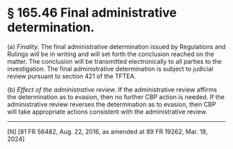 # § 165.46   Final administrative determination.

(a) *Finality.* The final administrative determination issued by Regulations and Rulings will be in writing and will set forth the conclusion reached on the matter. The conclusion will be transmitted electronically to all parties to the investigation. The final administrative determination is subject to judicial review pursuant to section 421 of the TFTEA.


(b) *Effect of the administrative review.* If the administrative review affirms the determination as to evasion, then no further CBP action is needed. If the administrative review reverses the determination as to evasion, then CBP will take appropriate actions consistent with the administrative review.



---

[N] [81 FR 56482, Aug. 22, 2016, as amended at 89 FR 19262, Mar. 18, 2024]










